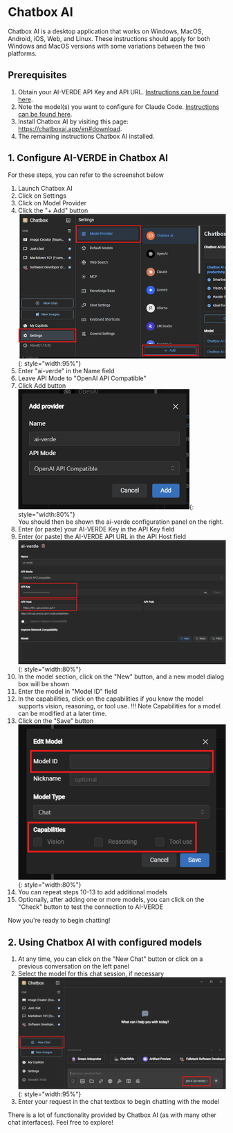 # Chatbox AI

Chatbox AI is a desktop application that works on Windows, MacOS, Android, iOS, Web, and Linux. These instructions should apply for both Windows and MacOS versions with some variations between the two platforms.

## Prerequisites
1. Obtain your AI-VERDE API Key and API URL. [Instructions can be found here](api-token.md).
2. Note the model(s) you want to configure for Claude Code. [Instructions can be found here](api-key-models.md).
3. Install Chatbox AI by visiting this page: https://chatboxai.app/en#download.
4. The remaining instructions Chatbox AI installed.

## 1. Configure AI-VERDE in Chatbox AI

For these steps, you can refer to the screenshot below

1. Launch Chatbox AI
2. Click on Settings
3. Click on Model Provider
4. Click the "+ Add" button<br/>
![chatbox ai](../assets/chatboxai01.png){: style="width:95%"}<br/>
5. Enter "ai-verde" in the Name field
6. Leave API Mode to "OpenAI API Compatible"
7. Click Add button<br/>
![chatbox ai](../assets/chatboxai02.png){: style="width:80%"}<br/>
You should then be shown the ai-verde configuration panel on the right.
8. Enter (or paste) your AI-VERDE Key in the API Key field
9. Enter (or paste) the AI-VERDE API URL in the API Host field
![chatbox ai](../assets/chatboxai03.png){: style="width:80%"}
10. In the model section, click on the "New" button, and a new model dialog box will be shown
11. Enter the model in "Model ID" field
12. In the capabilities, click on the capabilities if you know the model supports vision, reasoning, or tool use.
!!! Note
    Capabilities for a model can be modified at a later time.
13. Click on the "Save" button<br/>
![chatbox ai](../assets/chatboxai04.png){: style="width:80%"}<br/>
14. You can repeat steps 10-13 to add additional models
15. Optionally, after adding one or more models, you can click on the "Check" button to test the connection to AI-VERDE


Now you're ready to begin chatting!

## 2. Using Chatbox AI with configured models

1. At any time, you can click on the "New Chat" button or click on a previous conversation on the left panel
2. Select the model for this chat session, if necessary<br/>
![chatbox ai](../assets/chatboxai05.png){: style="width:95%"}<br/>
3. Enter your request in the chat textbox to begin chatting with the model

There is a lot of functionality provided by Chatbox AI (as with many other chat interfaces). Feel free to explore!